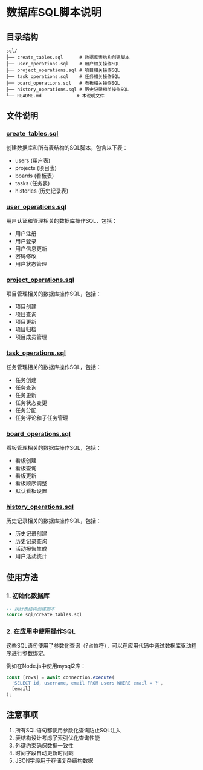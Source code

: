 # 数据库SQL脚本说明

## 目录结构

```
sql/
├── create_tables.sql      # 数据库表结构创建脚本
├── user_operations.sql    # 用户相关操作SQL
├── project_operations.sql # 项目相关操作SQL
├── task_operations.sql    # 任务相关操作SQL
├── board_operations.sql   # 看板相关操作SQL
├── history_operations.sql # 历史记录相关操作SQL
└── README.md             # 本说明文件
```

## 文件说明

### [create_tables.sql](create_tables.sql)
创建数据库和所有表结构的SQL脚本，包含以下表：
- users (用户表)
- projects (项目表)
- boards (看板表)
- tasks (任务表)
- histories (历史记录表)

### [user_operations.sql](user_operations.sql)
用户认证和管理相关的数据库操作SQL，包括：
- 用户注册
- 用户登录
- 用户信息更新
- 密码修改
- 用户状态管理

### [project_operations.sql](project_operations.sql)
项目管理相关的数据库操作SQL，包括：
- 项目创建
- 项目查询
- 项目更新
- 项目归档
- 项目成员管理

### [task_operations.sql](task_operations.sql)
任务管理相关的数据库操作SQL，包括：
- 任务创建
- 任务查询
- 任务更新
- 任务状态变更
- 任务分配
- 任务评论和子任务管理

### [board_operations.sql](board_operations.sql)
看板管理相关的数据库操作SQL，包括：
- 看板创建
- 看板查询
- 看板更新
- 看板顺序调整
- 默认看板设置

### [history_operations.sql](history_operations.sql)
历史记录相关的数据库操作SQL，包括：
- 历史记录创建
- 历史记录查询
- 活动报告生成
- 用户活动统计

## 使用方法

### 1. 初始化数据库
```sql
-- 执行表结构创建脚本
source sql/create_tables.sql
```

### 2. 在应用中使用操作SQL
这些SQL语句使用了参数化查询（?占位符），可以在应用代码中通过数据库驱动程序进行参数绑定。

例如在Node.js中使用mysql2库：
```javascript
const [rows] = await connection.execute(
  'SELECT id, username, email FROM users WHERE email = ?',
  [email]
);
```

## 注意事项

1. 所有SQL语句都使用参数化查询防止SQL注入
2. 表结构设计考虑了索引优化查询性能
3. 外键约束确保数据一致性
4. 时间字段自动更新时间戳
5. JSON字段用于存储复杂结构数据